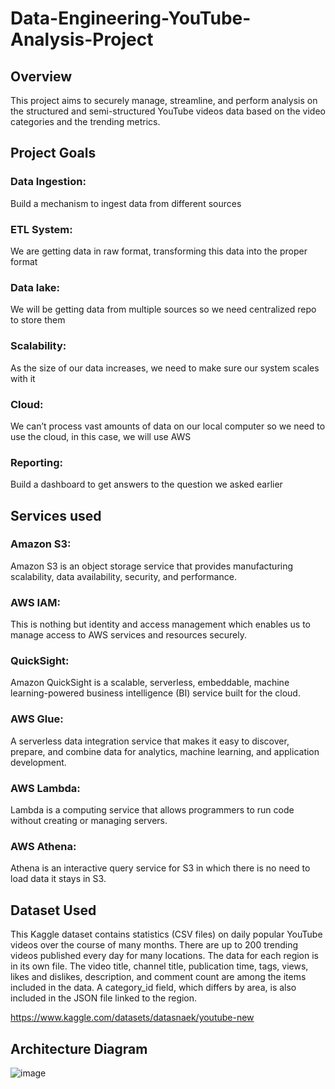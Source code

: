 # Data-Engineering-YouTube-Analysis-Project

## Overview
This project aims to securely manage, streamline, and perform analysis on the structured and semi-structured YouTube videos data based on the video categories and the trending metrics.

## Project Goals

### Data Ingestion:
Build a mechanism to ingest data from different sources
### ETL System:
We are getting data in raw format, transforming this data into the proper format
### Data lake:
We will be getting data from multiple sources so we need centralized repo to store them
### Scalability:
As the size of our data increases, we need to make sure our system scales with it
### Cloud:
We can’t process vast amounts of data on our local computer so we need to use the cloud, in this case, we will use AWS
### Reporting:
Build a dashboard to get answers to the question we asked earlier

## Services used

### Amazon S3: 
Amazon S3 is an object storage service that provides manufacturing scalability, data availability, security, and performance.
### AWS IAM: 
This is nothing but identity and access management which enables us to manage access to AWS services and resources securely.
### QuickSight: 
Amazon QuickSight is a scalable, serverless, embeddable, machine learning-powered business intelligence (BI) service built for the cloud.
### AWS Glue: 
A serverless data integration service that makes it easy to discover, prepare, and combine data for analytics, machine learning, and application development.
### AWS Lambda: 
Lambda is a computing service that allows programmers to run code without creating or managing servers.
### AWS Athena: 
Athena is an interactive query service for S3 in which there is no need to load data it stays in S3.

## Dataset Used
This Kaggle dataset contains statistics (CSV files) on daily popular YouTube videos over the course of many months. There are up to 200 trending videos published every day for many locations. The data for each region is in its own file. The video title, channel title, publication time, tags, views, likes and dislikes, description, and comment count are among the items included in the data. A category_id field, which differs by area, is also included in the JSON file linked to the region.

https://www.kaggle.com/datasets/datasnaek/youtube-new

## Architecture Diagram

![image](https://github.com/user-attachments/assets/78fa6666-842b-4a34-a4df-53e42785b5a7)
